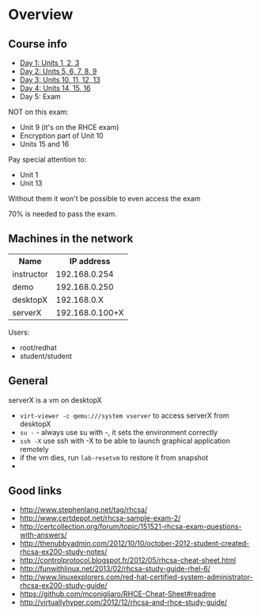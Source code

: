 Overview
========

Course info
-----------
* [Day 1: Units 1, 2, 3](day1.md)
* [Day 2: Units 5, 6, 7, 8, 9](day2.md)
* [Day 3: Units 10, 11, 12, 13](day3.md)
* [Day 4: Units 14, 15, 16](day4.md)
* Day 5: Exam

NOT on this exam:
* Unit 9 (it's on the RHCE exam)
* Encryption part of Unit 10
* Units 15 and 16

Pay special attention to:
* Unit 1
* Unit 13

Without them it won't be possible to even access the exam

70% is needed to pass the exam.

Machines in the network
-----------------------
<table>
  <tr>
    <th>Name</th><th>IP address</th>
  </tr>
  <tr>
    <td>instructor</td><td>192.168.0.254</td>
  </tr>
  <tr>
    <td>demo</td><td>192.168.0.250</td>
  </tr>
  <tr>
    <td>desktopX</td><td>192.168.0.X</td>
  </tr>
  <tr>
    <td>serverX</td><td>192.168.0.100+X</td>
  </tr>
</table>

Users:
* root/redhat
* student/student

General
-------
serverX is a vm on desktopX
* ```virt-viewer -c qemu:///system vserver``` to access serverX from desktopX
* ```su -``` - always use su with -, it sets the environment correctly
* ```ssh -X``` use ssh with -X to be able to launch graphical application remotely
* if the vm dies, run ```lab-resetvm``` to restore it from snapshot
* 


Good links
----------
* http://www.stephenlang.net/tag/rhcsa/
* http://www.certdepot.net/rhcsa-sample-exam-2/
* http://certcollection.org/forum/topic/151521-rhcsa-exam-questions-with-answers/
* http://thenubbyadmin.com/2012/10/10/october-2012-student-created-rhcsa-ex200-study-notes/
* http://controlprotocol.blogspot.fr/2012/05/rhcsa-cheat-sheet.html
* http://funwithlinux.net/2013/02/rhcsa-study-guide-rhel-6/
* http://www.linuxexplorers.com/red-hat-certified-system-administrator-rhcsa-ex200-study-guide/
* https://github.com/mconigliaro/RHCE-Cheat-Sheet#readme
* http://virtuallyhyper.com/2012/12/rhcsa-and-rhce-study-guide/
